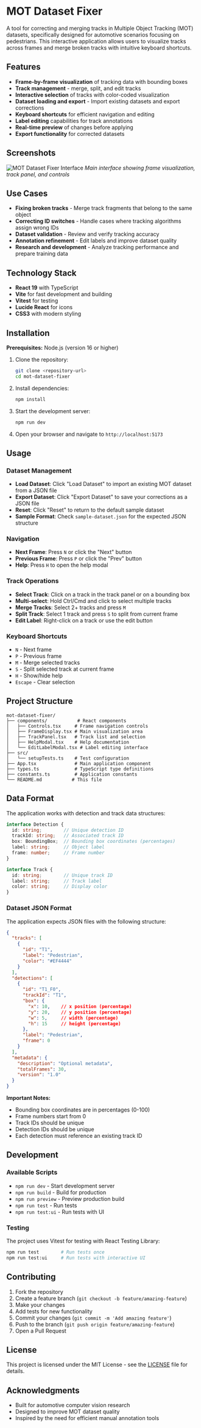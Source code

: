 # MOT Dataset Fixer

A tool for correcting and merging tracks in Multiple Object Tracking (MOT) datasets, specifically designed for automotive scenarios focusing on pedestrians. This interactive application allows users to visualize tracks across frames and merge broken tracks with intuitive keyboard shortcuts.

## Features

- **Frame-by-frame visualization** of tracking data with bounding boxes
- **Track management** - merge, split, and edit tracks
- **Interactive selection** of tracks with color-coded visualization
- **Dataset loading and export** - Import existing datasets and export corrections
- **Keyboard shortcuts** for efficient navigation and editing
- **Label editing** capabilities for track annotations
- **Real-time preview** of changes before applying
- **Export functionality** for corrected datasets

## Screenshots

![MOT Dataset Fixer Interface](screenshot.png)
*Main interface showing frame visualization, track panel, and controls*

## Use Cases

- **Fixing broken tracks** - Merge track fragments that belong to the same object
- **Correcting ID switches** - Handle cases where tracking algorithms assign wrong IDs
- **Dataset validation** - Review and verify tracking accuracy
- **Annotation refinement** - Edit labels and improve dataset quality
- **Research and development** - Analyze tracking performance and prepare training data

## Technology Stack

- **React 19** with TypeScript
- **Vite** for fast development and building
- **Vitest** for testing
- **Lucide React** for icons
- **CSS3** with modern styling

## Installation

**Prerequisites:** Node.js (version 16 or higher)

1. Clone the repository:
   ```bash
   git clone <repository-url>
   cd mot-dataset-fixer
   ```

2. Install dependencies:
   ```bash
   npm install
   ```

3. Start the development server:
   ```bash
   npm run dev
   ```

4. Open your browser and navigate to `http://localhost:5173`

## Usage

### Dataset Management
- **Load Dataset**: Click "Load Dataset" to import an existing MOT dataset from a JSON file
- **Export Dataset**: Click "Export Dataset" to save your corrections as a JSON file
- **Reset**: Click "Reset" to return to the default sample dataset
- **Sample Format**: Check `sample-dataset.json` for the expected JSON structure

### Navigation
- **Next Frame**: Press `N` or click the "Next" button
- **Previous Frame**: Press `P` or click the "Prev" button
- **Help**: Press `H` to open the help modal

### Track Operations
- **Select Track**: Click on a track in the track panel or on a bounding box
- **Multi-select**: Hold Ctrl/Cmd and click to select multiple tracks
- **Merge Tracks**: Select 2+ tracks and press `M`
- **Split Track**: Select 1 track and press `S` to split from current frame
- **Edit Label**: Right-click on a track or use the edit button

### Keyboard Shortcuts
- `N` - Next frame
- `P` - Previous frame  
- `M` - Merge selected tracks
- `S` - Split selected track at current frame
- `H` - Show/hide help
- `Escape` - Clear selection

## Project Structure

```
mot-dataset-fixer/
├── components/           # React components
│   ├── Controls.tsx     # Frame navigation controls
│   ├── FrameDisplay.tsx # Main visualization area
│   ├── TrackPanel.tsx   # Track list and selection
│   ├── HelpModal.tsx    # Help documentation
│   └── EditLabelModal.tsx # Label editing interface
├── src/
│   └── setupTests.ts    # Test configuration
├── App.tsx              # Main application component
├── types.ts             # TypeScript type definitions
├── constants.ts         # Application constants
└── README.md           # This file
```

## Data Format

The application works with detection and track data structures:

```typescript
interface Detection {
  id: string;        // Unique detection ID
  trackId: string;   // Associated track ID
  box: BoundingBox;  // Bounding box coordinates (percentages)
  label: string;     // Object label
  frame: number;     // Frame number
}

interface Track {
  id: string;        // Unique track ID
  label: string;     // Track label
  color: string;     // Display color
}
```

### Dataset JSON Format

The application expects JSON files with the following structure:

```json
{
  "tracks": [
    {
      "id": "T1",
      "label": "Pedestrian", 
      "color": "#EF4444"
    }
  ],
  "detections": [
    {
      "id": "T1_F0",
      "trackId": "T1",
      "box": {
        "x": 10,    // x position (percentage)
        "y": 20,    // y position (percentage) 
        "w": 5,     // width (percentage)
        "h": 15     // height (percentage)
      },
      "label": "Pedestrian",
      "frame": 0
    }
  ],
  "metadata": {
    "description": "Optional metadata",
    "totalFrames": 30,
    "version": "1.0"
  }
}
```

**Important Notes:**
- Bounding box coordinates are in percentages (0-100)
- Frame numbers start from 0
- Track IDs should be unique
- Detection IDs should be unique
- Each detection must reference an existing track ID

## Development

### Available Scripts

- `npm run dev` - Start development server
- `npm run build` - Build for production
- `npm run preview` - Preview production build
- `npm run test` - Run tests
- `npm run test:ui` - Run tests with UI

### Testing

The project uses Vitest for testing with React Testing Library:

```bash
npm run test        # Run tests once
npm run test:ui     # Run tests with interactive UI
```

## Contributing

1. Fork the repository
2. Create a feature branch (`git checkout -b feature/amazing-feature`)
3. Make your changes
4. Add tests for new functionality
5. Commit your changes (`git commit -m 'Add amazing feature'`)
6. Push to the branch (`git push origin feature/amazing-feature`)
7. Open a Pull Request

## License

This project is licensed under the MIT License - see the [LICENSE](LICENSE) file for details.

## Acknowledgments

- Built for automotive computer vision research
- Designed to improve MOT dataset quality
- Inspired by the need for efficient manual annotation tools
